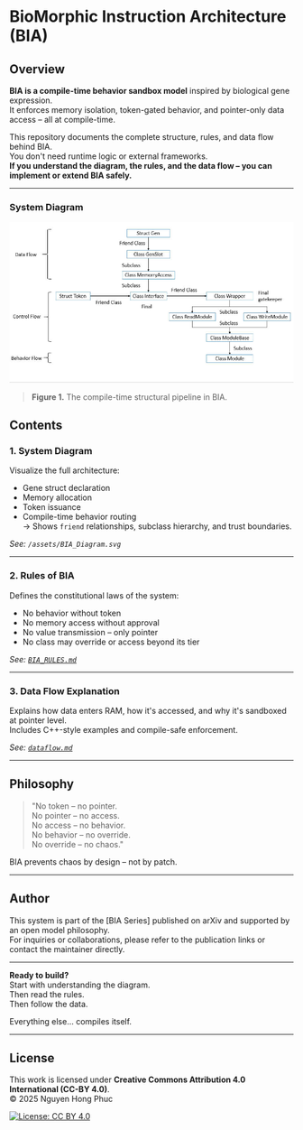 # BioMorphic Instruction Architecture (BIA)

## Overview

**BIA is a compile-time behavior sandbox model** inspired by biological gene expression.  
It enforces memory isolation, token-gated behavior, and pointer-only data access – all at compile-time.

This repository documents the complete structure, rules, and data flow behind BIA.  
You don't need runtime logic or external frameworks.  
**If you understand the diagram, the rules, and the data flow – you can implement or extend BIA safely.**

---
### System Diagram

![BIA Data Flow Diagram](./BIA_DATAFLOW.jpg)

> **Figure 1.** The compile-time structural pipeline in BIA.

## Contents

### 1. System Diagram  
Visualize the full architecture:  
- Gene struct declaration  
- Memory allocation  
- Token issuance  
- Compile-time behavior routing  
→ Shows `friend` relationships, subclass hierarchy, and trust boundaries.

_See: `/assets/BIA_Diagram.svg`_

---

### 2. Rules of BIA  
Defines the constitutional laws of the system:  
- No behavior without token  
- No memory access without approval  
- No value transmission – only pointer  
- No class may override or access beyond its tier

_See: [`BIA_RULES.md`](./BIA_RULES.md)_

---

### 3. Data Flow Explanation  
Explains how data enters RAM, how it's accessed, and why it's sandboxed at pointer level.  
Includes C++-style examples and compile-safe enforcement.

_See: [`dataflow.md`](./dataflow.md)_

---

## Philosophy

> "No token – no pointer.  
No pointer – no access.  
No access – no behavior.  
No behavior – no override.  
No override – no chaos."  

BIA prevents chaos by design – not by patch.

---

## Author

This system is part of the [BIA Series] published on arXiv and supported by an open model philosophy.  
For inquiries or collaborations, please refer to the publication links or contact the maintainer directly.

---

**Ready to build?**  
Start with understanding the diagram.  
Then read the rules.  
Then follow the data.

Everything else… compiles itself.

---

## License

This work is licensed under **Creative Commons Attribution 4.0 International (CC-BY 4.0)**.  
© 2025 Nguyen Hong Phuc

[![License: CC BY 4.0](https://img.shields.io/badge/License-CC%20BY%204.0-lightgrey.svg)](https://creativecommons.org/licenses/by/4.0/)

